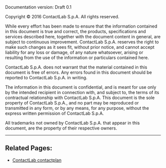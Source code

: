 Documentation version: Draft 0.1  

Copyright © 2016 ContactLab S.p.A. All rights reserved.  

While every effort has been made to ensure that the information contained in this document is true and correct, the products, specifications and services described here, together with the document content in general, are subject to continuous improvement. ContactLab S.p.A. reserves the right to make such changes as it sees fit, without prior notice, and cannot accept liability for any loss or damage, of any nature whatsoever, arising or resulting from the use of the information or particulars contained here.  

ContactLab S.p.A. does not warrant that the material contained in this document is free of errors. Any errors found in this document should be reported to ContactLab S.p.A. in writing.  

The information in this document is confidential, and is meant for use only by the intended recipient in connection with, and subject to, the terms of its contractual relationship with ContactLab S.p.A. This document is the sole property of ContactLab S.p.A., and no part may be reproduced or transmitted in any form, or by any means, for any purpose, without the express written permission of ContactLab S.p.A.  

All trademarks not owned by ContactLab S.p.A. that appear in this document, are the property of their respective owners.  

----------

## Related Pages:

- [ContactLab contactplan](Home.md)  
